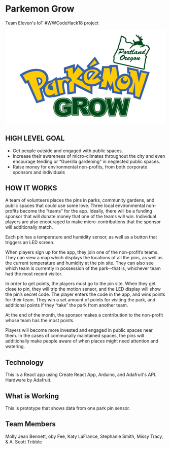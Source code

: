 # Parkemon Grow
Team Eleven's IoT #WWCodeHack18 project

![img1](https://raw.githubusercontent.com/MollyJeanB/Park-E-Mon-Grow/master/src/images/parkemon-01.png)

## HIGH LEVEL GOAL

* Get people outside and engaged with public spaces. 
* Increase their awareness of micro-climates throughout the city and even encourage tending or “Guerilla gardening” in neglected public spaces.
* Raise money for environmental non-profits, from both corporate sponsors and individuals

## HOW IT WORKS

 A team of volunteers places the pins in parks, community gardens, and public spaces that could use some love. Three local environmental non-profits become the “teams” for the app. Ideally, there will be a funding sponsor that will donate money that one of the teams will win. Individual players are also encouraged to make micro-contributions that the sponsor will additionally match.

Each pin has a temperature and humidity sensor, as well as a button that triggers an LED screen.

When players sign up for the app, they join one of the non-profit’s teams. They can view a map which displays the locations of all the pins, as well as the current temperature and humidity at the pin site. They can also see which team is currently in possession of the park--that is, whichever team had the most recent visitor.

In order to get points, the players must go to the pin site. When they get close to pin, they will trip the motion sensor, and the LED display will show the pin’s secret code. The player enters the code in the app, and wins points for their team. They win a set amount of points for visiting the park, and additional points if they “take” the park from another team.

At the end of the month, the sponsor makes a contribution to the non-profit whose team has the most points.

Players will become more invested and engaged in public spaces near them. In the cases of communally maintained spaces, the pins will additionally make people aware of when places might need attention and watering.

## Technology

This is a React app using Create React App, Arduino, and Adafruit's API. Hardware by Adafruit. 

## What is Working

This is prototype that shows data from one park pin sensor.

## Team Members

Molly Jean Bennett, oby Fee, Katy LaFrance, Stephanie Smith, Missy Tracy, & A. Scott Tribble
